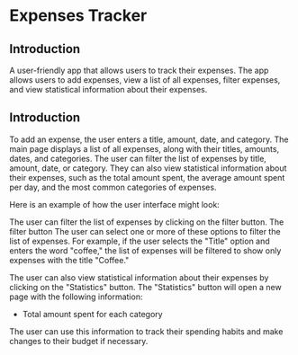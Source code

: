 # Expenses Tracker

## Introduction

A user-friendly app that allows users to track their expenses. The app allows users to add expenses, view a list of all expenses, filter expenses, and view statistical information about their expenses.

## Introduction

To add an expense, the user enters a title, amount, date, and category. The main page displays a list of all expenses, along with their titles, amounts, dates, and categories. The user can filter the list of expenses by title, amount, date, or category. They can also view statistical information about their expenses, such as the total amount spent, the average amount spent per day, and the most common categories of expenses.

Here is an example of how the user interface might look:


The user can filter the list of expenses by clicking on the filter button. The filter button 
The user can select one or more of these options to filter the list of expenses. For example, if the user selects the "Title" option and enters the word "coffee," the list of expenses will be filtered to show only expenses with the title "Coffee."

The user can also view statistical information about their expenses by clicking on the "Statistics" button. The "Statistics" button will open a new page with the following information:
 * Total amount spent for each category

The user can use this information to track their spending habits and make changes to their budget if necessary.

